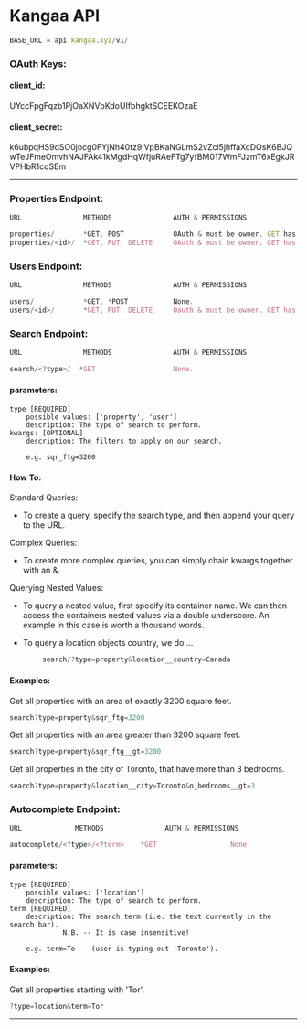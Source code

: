 # Kangaa API

```javascript
BASE_URL = api.kangaa.xyz/v1/
```

### OAuth Keys:

#### client_id:

UYccFpgFqzb1PjOaXNVbKdoUIfbhgktSCEEKOzaE

#### client_secret:
k6ubpqHS9dSO0jocg0FYjNh40tz9iVpBKaNGLmS2vZci5jhffaXcDOsK6BJQwTeJFmeOmvhNAJFAk41kMgdHqWfjuRAeFTg7yfBM017WmFJzmT6xEgkJRVPHbR1cqSEm

---

### Properties Endpoint:
```javascript
URL               METHODS               AUTH & PERMISSIONS

properties/       *GET, POST         	OAuth & must be owner. GET has none.
properties/<id>/  *GET, PUT, DELETE  	OAuth & must be owner. GET has none.
```

### Users Endpoint:
```javascript
URL               METHODS               AUTH & PERMISSIONS

users/            *GET, *POST         	None.
users/<id>/       *GET, PUT, DELETE  	Oauth & must be owner. GET has none.
```

### Search Endpoint:

```javascript
URL               METHODS               AUTH & PERMISSIONS

search/<?type>/  *GET               	None.
```

#### parameters:
	type [REQUIRED]
		possible values: ['property', 'user']
		description: The type of search to perform.
	kwargs: [OPTIONAL]
		description: The filters to apply on our search.

		e.g. sqr_ftg=3200

#### How To:



Standard Queries:

- To create a query, specify the search type, and then append your query to the
  URL.

Complex Queries:

- To create more complex queries, you can simply chain kwargs together with an &.

Querying Nested Values:

- To query a nested value, first specify its container name. We can then access
  the containers nested values via a double underscore. An example in this case
  is worth a thousand words.

- To query a location objects country, we do ...
```javascript
		search/?type=property&location__country=Canada
```

#### Examples:

Get all properties with an area of exactly 3200 square feet.
```javascript
search?type=property&sqr_ftg=3200
```
Get all properties with an area greater than 3200 square feet.
```javascript
search?type=property&sqr_ftg__gt=3200
```
Get all properties in the city of Toronto, that have more than 3 bedrooms.
```javascript
search?type=property&location__city=Toronto&n_bedrooms__gt=3
```

### Autocomplete Endpoint:

```javascript
URL				METHODS               AUTH & PERMISSIONS

autocomplete/<?type>/<?term>	*GET                  None.
```

#### parameters:
	type [REQUIRED]
		possible values: ['location']
		description: The type of search to perform.
	term [REQUIRED]
		description: The search term (i.e. the text currently in the search bar).
			     N.B. -- It is case insensitive!

		e.g. term=To	(user is typing out 'Toronto').

#### Examples:

Get all properties starting with 'Tor'.
```javascript
?type=location&term=Tor
```
---
